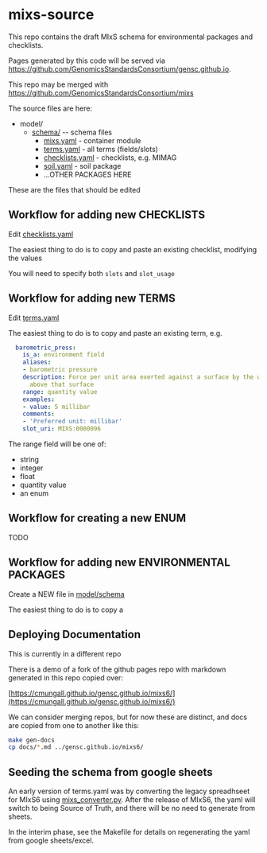 # mixs-source


This repo contains the draft MIxS schema for environmental packages and checklists. 

Pages generated by this code will be served via https://github.com/GenomicsStandardsConsortium/gensc.github.io.

This repo may be merged with https://github.com/GenomicsStandardsConsortium/mixs

The source files are here:

 * model/
    * [schema/](model/schema/) -- schema files
       * [mixs.yaml](model/schema/mixs.yaml) - container module
       * [terms.yaml](model/schema/terms.yaml) - all terms (fields/slots)
       * [checklists.yaml](model/schema/checklists.yaml) - checklists, e.g. MIMAG
       * [soil.yaml](model/schema/soil.yaml) - soil package
       * ...OTHER PACKAGES HERE

These are the files that should be edited

## Workflow for adding new CHECKLISTS

Edit [checklists.yaml](model/schema/checklists.yaml)

The easiest thing to do is to copy and paste an existing checklist, modifying the values

You will need to specify both `slots` and `slot_usage`

## Workflow for adding new TERMS

Edit [terms.yaml](model/schema/terms.yaml)

The easiest thing to do is to copy and paste an existing term, e.g.

```yaml
  barometric_press:
    is_a: environment field
    aliases:
    - barometric pressure
    description: Force per unit area exerted against a surface by the weight of air
      above that surface
    range: quantity value
    examples:
    - value: 5 millibar
    comments:
    - 'Preferred unit: millibar'
    slot_uri: MIXS:0000096
```

The range field will be one of:

 - string
 - integer
 - float
 - quantity value
 - an enum

## Workflow for creating a new ENUM

TODO

## Workflow for adding new ENVIRONMENTAL PACKAGES

Create a NEW file in [model/schema](model/schema/)

The easiest thing to do is to copy a 

## Deploying Documentation

This is currently in a different repo

There is a demo of a fork of the github pages repo with markdown generated in this repo copied over:

[https://cmungall.github.io/gensc.github.io/mixs6/](https://cmungall.github.io/gensc.github.io/mixs6/)

We can consider merging repos, but for now these are distinct, and docs are copied from one to another like this:

```bash
make gen-docs
cp docs/*.md ../gensc.github.io/mixs6/
```

## Seeding the schema from google sheets

An early version of terms.yaml was by converting the legacy spreadhseet for MIxS6 using [mixs_converter.py](https://github.com/GenomicsStandardsConsortium/mixs-source/blob/main/gsctools/mixs_converter.py). After the release of MIxS6, the yaml will switch to being Source of Truth, and there will be no need to generate from sheets.

In the interim phase, see the Makefile for details on regenerating the yaml from google sheets/excel.
